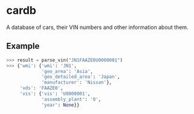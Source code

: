 # cardb
A database of cars, their VIN numbers and other information about them.

## Example

```python
>>> result = parse_vin("JN1FAAZE0U0000001")
>>> {'wmi': {'wmi': 'JN1',
             'geo_area': 'Asia',
             'geo_detailed_area': 'Japan',
             'manufacturer': 'Nissan'},
     'vds': 'FAAZE0',
     'vis': {'vis': 'U0000001',
             'assembly_plant': '0',
             'year': None}}
```